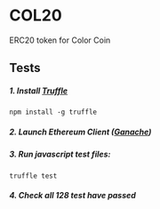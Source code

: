 # COL20

ERC20 token for Color Coin

## Tests

##### 1. Install [Truffle](https://truffleframework.com/)
```
npm install -g truffle
```
##### 2. Launch Ethereum Client ([Ganache](https://truffleframework.com/ganache))
##### 3. Run javascript test files:
```
truffle test
```
##### 4. Check all 128 test have passed  
